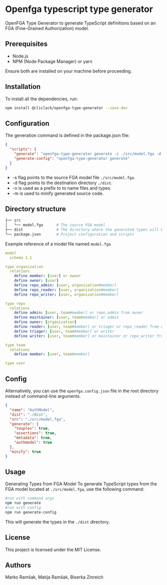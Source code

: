 # Openfga typescript type generator

OpenFGA Type Generator to generate TypeScript definitions based on an FGA (Fine-Grained Authorization) model.

## Prerequisites

- Node.js
- NPM (Node Package Manager) or yarn

Ensure both are installed on your machine before proceeding.

## Installation

To install all the dependencies, run:

```bash
npm install @cliclack/openfga-type-generator --save-dev
```

## Configuration

The generation command is defined in the package.json file:

```json
{
  "scripts": {
    "generate": "openfga-type-generator generate -s ./src/model.fga -d ./dist -n AuthModel",
    "generate-config": "openfga-type-generator generate"
  }
}
```

- -s flag points to the source FGA model file `./src/model.fga`.
- -d flag points to the destination directory `./dist`.
- -n is used as a prefix to to name files and types.
- -m is used to minify generated source code.

## Directory structure

```bash
├── src
│   └── model.fga      # The source FGA model
├── dist               # The directory where the generated types will be stored
└── package.json       # Project configuration and scripts

```

Example reference of a model file named `model.fga`

```yaml
model
  schema 1.1

type organization
  relations
    define member: [user] or owner
    define owner: [user]
    define repo_admin: [user, organization#member]
    define repo_reader: [user, organization#member]
    define repo_writer: [user, organization#member]

type repo
  relations
    define admin: [user, team#member] or repo_admin from owner
    define maintainer: [user, team#member] or admin
    define owner: [organization]
    define reader: [user, team#member] or triager or repo_reader from owner
    define triager: [user, team#member] or writer
    define writer: [user, team#member] or maintainer or repo_writer from owner

type team
  relations
    define member: [user, team#member]

type user
```

## Config

Alternatively, you can use the `openfga.config.json` file in the root directory instead of command-line arguments.

```json
{
  "name": "AuthModel",
  "dist": "./dist",
  "src": "./src/model.fga",
  "generate": {
    "touples": true,
    "assertions": true,
    "metadata": true,
    "authmodel": true
  },
  "minify": true
}
```

## Usage

Generating Types from FGA Model
To generate TypeScript types from the FGA model located at `./src/model.fga`, use the following command:

```bash
#run with command args
npm run generate
#run with config
npm run generate-config
```

This will generate the types in the `./dist` directory.

## License

This project is licensed under the MIT License.

## Authors

Marko Ramšak, Matija Ramšak, Biserka Zinreich

